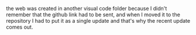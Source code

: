 the web was created in another visual code folder because I didn't remember that the github link had to be sent, and when I moved it to the repository I had to put it as a single update and that's why the recent update comes out.
